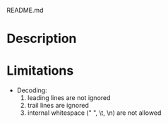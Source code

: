 README.md

# Description
# Limitations
  - Decoding:
    1. leading lines are not ignored
    1. trail lines are ignored
    1. internal whitespace (" ", \t, \n) are not allowed

